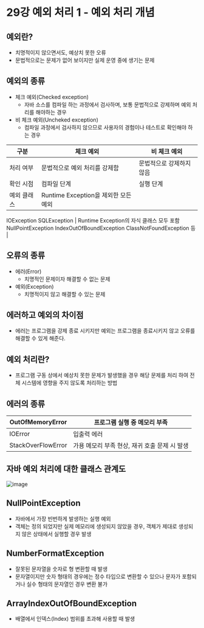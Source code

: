 # 29강 예외 처리 1 - 예외 처리 개념

## 예외란?

- 치명적이지 않으면서도, 예상치 못한 오류
- 문법적으로는 문제가 없어 보이지만 실제 운영 중에 생기는 문제

## 예외의 종류

- 체크 예외(Checked exception)
    - 자바 소스를 컴파일 하는 과정에서 검사하며, 보통 문법적으로 강제하며 예외 처리를 해야하는 경우
- 비 체크 예외(Uncheked exception)
    - 컴파일 과정에서 검사하지 않으므로 사용자의 경험이나 테스트로 확인해야 하는 경우

| 구분 | 체크 예외 | 비 체크 예외 |
| --- | --- | --- |
| 처리 여부 | 문법적으로 예외 처리를 강제함 | 문법적으로 강제하지 않음 |
| 확인 시점 | 컴파일 단계 | 실행 단계 |
| 예외 클래스 | Runtime Exception을 제외한 모든 예외
IOException
SQLException | Runtime Exception의 자식 클래스 모두 포함
NullPointException
IndexOutOfBoundException
ClassNotFoundException 등 |

## 오류의 종류

- 에러(Error)
    - 치명적인 문제이자 해결할 수 없는 문제
- 예외(Exception)
    - 치명적이지 않고 해결할 수 있는 문제

## 에러하고 예외의 차이점

- 에러는 프로그램을 강제 종료 시키지만 예외는 프로그램을 종료시키지 않고 오류를 해결할 수 있게 해준다.

## 예외 처리란?

- 프로그램 구동 상에서 예상치 못한 문제가 발생했을 경우 해당 문제를 처리 하여 전체 시스템에 영향을 주지 않도록 처리하는 방법

## 에러의 종류

| OutOfMemoryError | 프로그램 실행 중 메모리 부족 |
| --- | --- |
| IOError | 입출력 에러 |
| StackOverFlowError | 가용 메모리 부족 현상, 재귀 호출 문제 시 발생 |

## 자바 예외 처리에 대한 클래스 관계도

![image](https://github.com/user-attachments/assets/5570e4b9-975c-4651-95f8-58e8ccddb3b9)

## NullPointException

- 자바에서 가장 빈번하게 발생하는 실행 예외
- 객체는 정의 되었지만 실제 메모리에 생성되지 않았을 경우, 객체가 제대로 생성되지 않은 상태에서 실행할 경우 발생

## NumberFormatException

- 잘못된 문자열을 숫자로 형 변환할 때 발생
- 문자열이지만 숫자 형태의 경우에는 정수 타입으로 변환할 수 있으나 문자가 포함되거나 실수 형태의 문자열인 경우 변환 불가

## ArrayIndexOutOfBoundException

- 배열에서 인덱스(Index) 범위를 초과해 사용할 때 발생

